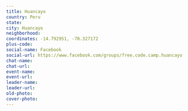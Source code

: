 ```yaml
---
title: Huancayo
country: Peru
state: 
city: Huancayo
neighborhood: 
coordinates: -14.792951, -70.327172
plus-code:
social-name: Facebook
social-url: https://www.facebook.com/groups/free.code.camp.huancayo
chat-name:
chat-url:
event-name:
event-url:
leader-name:
leader-url:
old-photo: 
cover-photo:
---
```

